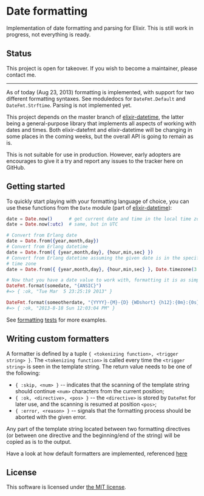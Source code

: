 Date formatting
===============

Implementation of date formatting and parsing for Elixir. This is still work in progress, not everything is ready.

## Status

This project is open for takeover. If you wish to become a maintainer, please contact me.

---

As of today (Aug 23, 2013) formatting is implemented, with support for two different formatting syntaxes. See moduledocs for `DateFmt.Default` and `DateFmt.Strftime`. Parsing is not implemented yet.

This project depends on the master branch of [elixir-datetime][1], the latter being a general-purpose library that implements all aspects of working with dates and times. Both elixir-datefmt and elixir-datetime will be changing in some places in the coming weeks, but the overall API is going to remain as is.

This is not suitable for use in production. However, early adopters are encourages to give it a try and report any issues to the tracker here on GitHub.


## Getting started

To quickly start playing with your formatting language of choice, you can use these functions from the `Date` module (part of [elixir-datetime][1]):

```elixir
date = Date.now()      # get current date and time in the local time zone
date = Date.now(:utc)  # same, but in UTC

# Convert from Erlang date
date = Date.from({year,month,day})
# Convert from Erlang datetime
date = Date.from({ {year,month,day}, {hour,min,sec} })
# Convert from Erlang datetime assuming the given date is in the specified
# time zone
date = Date.from({ {year,month,day}, {hour,min,sec} }, Date.timezone(3.0, "EEST"))

# Now that you have a date value to work with, formatting it is as simple as
DateFmt.format(somedate, "{ANSIC}")
#=> { :ok, "Tue Mar  5 23:25:19 2013" }

DateFmt.format(someotherdate, "{YYYY}-{M}-{D} {WDshort} {h12}:{0m}:{0s} {AM}")
#=> { :ok, "2013-8-18 Sun 12:03:04 PM" }
```

See [formatting](https://github.com/alco/elixir-datefmt/blob/master/test/format_default_test.exs) [tests](https://github.com/alco/elixir-datefmt/blob/master/test/format_strftime_time.exs) for more examples.

## Writing custom formatters

A formatter is defined by a tuple `{ <tokenizing function>, <trigger string> }`. The `<tokenizing function>` is called every time the `<trigger string>` is seen in the template string. The return value needs to be one of the following:

* `{ :skip, <num> }` -- indicates that the scanning of the template string should continue `<num>` characters from the current position;
* `{ :ok, <directive>, <pos> }` -- the `<directive>` is stored by `DateFmt` for later use, and the scanning is resumed at position `<pos>`;
* `{ :error, <reason> }` -- signals that the formatting process should be aborted with the given error.

Any part of the template string located between two formatting directives (or between one directive and the beginning/end of the string) will be copied as is to the output.

Have a look at how default formatters are implemented, referenced [here](https://github.com/alco/elixir-datefmt/blob/master/lib/datefmt.ex#L557)

  [1]: https://github.com/alco/elixir-datetime#status

## License

This software is licensed under [the MIT license](LICENSE.md).
